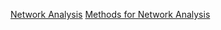 [Network Analysis](https://inarwhal.github.io/NetworkAnalysisR-book/index.html)
[Methods for Network Analysis](https://bookdown.org/markhoff/social_network_analysis/)
